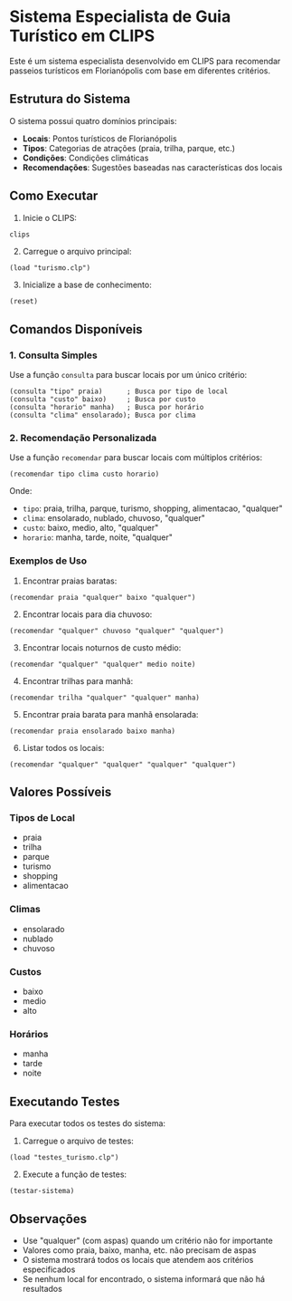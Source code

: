 # Sistema Especialista de Guia Turístico em CLIPS

Este é um sistema especialista desenvolvido em CLIPS para recomendar passeios turísticos em Florianópolis com base em diferentes critérios.

## Estrutura do Sistema

O sistema possui quatro domínios principais:

- **Locais**: Pontos turísticos de Florianópolis
- **Tipos**: Categorias de atrações (praia, trilha, parque, etc.)
- **Condições**: Condições climáticas
- **Recomendações**: Sugestões baseadas nas características dos locais

## Como Executar

1. Inicie o CLIPS:

```bash
clips
```

2. Carregue o arquivo principal:

```clips
(load "turismo.clp")
```

3. Inicialize a base de conhecimento:

```clips
(reset)
```

## Comandos Disponíveis

### 1. Consulta Simples

Use a função `consulta` para buscar locais por um único critério:

```clips
(consulta "tipo" praia)      ; Busca por tipo de local
(consulta "custo" baixo)     ; Busca por custo
(consulta "horario" manha)   ; Busca por horário
(consulta "clima" ensolarado); Busca por clima
```

### 2. Recomendação Personalizada

Use a função `recomendar` para buscar locais com múltiplos critérios:

```clips
(recomendar tipo clima custo horario)
```

Onde:

- `tipo`: praia, trilha, parque, turismo, shopping, alimentacao, "qualquer"
- `clima`: ensolarado, nublado, chuvoso, "qualquer"
- `custo`: baixo, medio, alto, "qualquer"
- `horario`: manha, tarde, noite, "qualquer"

### Exemplos de Uso

1. Encontrar praias baratas:

```clips
(recomendar praia "qualquer" baixo "qualquer")
```

2. Encontrar locais para dia chuvoso:

```clips
(recomendar "qualquer" chuvoso "qualquer" "qualquer")
```

3. Encontrar locais noturnos de custo médio:

```clips
(recomendar "qualquer" "qualquer" medio noite)
```

4. Encontrar trilhas para manhã:

```clips
(recomendar trilha "qualquer" "qualquer" manha)
```

5. Encontrar praia barata para manhã ensolarada:

```clips
(recomendar praia ensolarado baixo manha)
```

6. Listar todos os locais:

```clips
(recomendar "qualquer" "qualquer" "qualquer" "qualquer")
```

## Valores Possíveis

### Tipos de Local

- praia
- trilha
- parque
- turismo
- shopping
- alimentacao

### Climas

- ensolarado
- nublado
- chuvoso

### Custos

- baixo
- medio
- alto

### Horários

- manha
- tarde
- noite

## Executando Testes

Para executar todos os testes do sistema:

1. Carregue o arquivo de testes:

```clips
(load "testes_turismo.clp")
```

2. Execute a função de testes:

```clips
(testar-sistema)
```

## Observações

- Use "qualquer" (com aspas) quando um critério não for importante
- Valores como praia, baixo, manha, etc. não precisam de aspas
- O sistema mostrará todos os locais que atendem aos critérios especificados
- Se nenhum local for encontrado, o sistema informará que não há resultados
